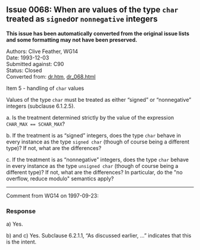 ## Issue 0068: When are values of the type `char` treated as `signed`or `nonnegative` integers

**This issue has been automatically converted from the original issue lists and some formatting may not have been preserved.**

Authors: Clive Feather, WG14  
Date: 1993-12-03  
Submitted against: C90  
Status: Closed  
Converted from: [dr.htm](https://www.open-std.org/jtc1/sc22/wg14/www/docs/dr.htm), [dr_068.html](https://www.open-std.org/jtc1/sc22/wg14/www/docs/dr_068.html)

Item 5 \- handling of `char` values

Values of the type `char` must be treated as either “signed” or “nonnegative”
integers (subclause 6.1.2.5).

a. Is the treatment determined strictly by the value of the expression `CHAR_MAX
== SCHAR_MAX`?

b. If the treatment is as “signed” integers, does the type `char` behave in
every instance as the type `signed char` (though of course being a different
type)? If not, what are the differences?

c. If the treatment is as “nonnegative” integers, does the type `char` behave in
every instance as the type `unsigned char` (though of course being a different
type)? If not, what are the differences? In particular, do the "no overflow,
reduce modulo" semantics apply?

---

Comment from WG14 on 1997-09-23:

### Response

a) Yes.

b) and c) Yes. Subclause 6.2.1.1, “As discussed earlier, ...” indicates that
this is the intent.
